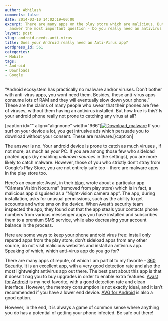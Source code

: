 ```yaml
---
author: Abhilash
comments: false
date: 2014-03-10 14:02:19+00:00
excerpt: There are many apps on the play store which are malicious. But does that
  answer the most important question - Do you really need an antivirus for android?
layout: post
slug: android-needs-anti-virus
title: Does your Android really need an Anti-Virus app?
wordpress_id: 561
categories:
- Mobile
tags:
- Android
- Downloads
- Google
---
```


“Android ecosystem has practically no malware and/or viruses. Don’t bother with anti-virus apps, you wont need them. Besides, these anti-virus apps consume lots of RAM and they will eventually slow down your phone.” These are the claims of many people who swear that their phones are free of viruses, without them having an antivirus installed. But how true is this? Is your android phone really not prone to catching any virus at all?

[caption id="" align="alignnone" width="966"][![Download_malware](https://techcovered.github.io/images/Download_malware_thumb.png)](http://img.techcovered.org/tc/Download_malware.png) If you surf on your device a lot, you get intrusive ads which persuade you to download without your consent. These are malware.[/caption]

The answer is no. Your android device is prone to catch as much viruses , if not more, as much as your PC. If you are among those few who sideload pirated apps (by enabling _unknown sources_ in the settings), you are more likely to catch malware. However, those of you who strictly don’t stray from Google’s Play Store, you are not entirely safe too – there are malware apps in the play store too.

Here’s an example: Avast, in their [blog](https://blog.avast.com/2014/03/07/google-play-whats-the-newest-threat-on-the-official-android-market/), wrote about a particular app “Cámara Visión Nocturna” (removed from play store) which is in fact, a malicious app disguised as a “Night-vision camera app”. The app, during installation, asks for unusual permissions, such as the ability to get accounts and write sms on the device. When Avast’s security team inspected the app, they found out that the app steals your contacts phone numbers from various messenger apps you have installed and subscribes them to a premium SMS service, while also decreasing your account balance in the process.

Here are some ways to keep your phone android virus free: install only reputed apps from the play store, don’t sideload apps from any other source, do not visit malicious websites and install an antivirus app. Speaking of which, which anti-virus app do you go for?

There are many apps of repute, of which I am partial to my favorite – [360 Security](https://play.google.com/store/apps/details?id=com.qihoo.security). It is an excellent app, with a very good detection rate and also the most lightweight antivirus app out there. The best part about this app is that it doesn’t nag you to buy upgrades in order to enable extra features. [Avast for Android](https://play.google.com/store/apps/details?id=com.avast.android.mobilesecurity) is my next favorite, with a good detection rate and clean interface. However, the memory consumption is not exactly ideal, and it isn’t recommended if you have a lower end device. [AVG for Android](https://play.google.com/store/apps/details?id=com.antivirus) is also a good option.

However, in the end, it is always a game of common sense where anything you do has a potential of getting your phone infected. Be safe out there!
